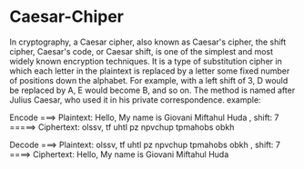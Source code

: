 # Caesar-Chiper
In cryptography, a Caesar cipher, also known as Caesar's cipher, the shift cipher, Caesar's code, or Caesar shift, is one of the simplest and most widely known encryption techniques. It is a type of substitution cipher in which each letter in the plaintext is replaced by a letter some fixed number of positions down the alphabet. For example, with a left shift of 3, D would be replaced by A, E would become B, and so on. The method is named after Julius Caesar, who used it in his private correspondence. example:

Encode ===>
Plaintext:  Hello, My name is Giovani Miftahul Huda
, shift: 7
=====> Ciphertext: olssv, tf uhtl pz npvchup tpmahobs obkh

Decode ===>
Plaintext:  olssv, tf uhtl pz npvchup tpmahobs obkh
, shift: 7
====> Ciphertext: Hello, My name is Giovani Miftahul Huda



